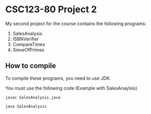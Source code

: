 # CSC123-80 Project 2

My second project for the course contains the following programs:

1. SalesAnalysis
2. ISBNVerifier
3. CompareTimes
4. SieveOfPrimes

## How to compile
To compile these programs, you need to use JDK.

You must use the following code (Example with SalesAnaylsis)

` javac SalesAnalysis.java `

` java SalesAnalysis `
